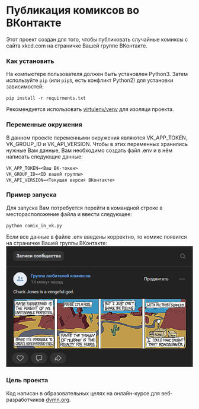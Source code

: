 # Публикация комиксов во ВКонтакте

Этот проект создан для того, чтобы публиковать случайные комиксы с сайта xkcd.com на страничке Вашей группе ВКонтакте.

### Как установить

На компьютере пользователя должен быть установлен Python3.
Затем используйте `pip` (или `pip3`, есть конфликт Python2) для установки зависимостей:
```
pip install -r requirments.txt
``` 
Рекомендуется использовать [virtulenv/venv](https://docs.pythpn.org/3/library/venv.html) для изоляци проекта.

### Переменные окружения

В данном проекте переменными окружения являются VK_APP_TOKEN, VK_GROUP_ID и VK_API_VERSION. Чтобы в этих переменных хранились нужные Вам данные, Вам необходимо создать файл .env и в нём написать следующие данные:
```
VK_APP_TOKEN=<Ваш ВК-токен>
VK_GROUP_ID=<ID вашей группы>
VK_API_VERSION=<Текущая версия ВКонтакте>
``` 

### Пример запуска
Для запуска Вам потребуется перейти в командной строке в месторасположение файла и ввести следующее:
```
python comix_in_vk.py
```
Если все данные в файле .env введены корректно, то комикс появится на страничке Вашей группы ВКонтакте:
![alt text](https://github.com/nosovegor178/Comix-in-VK/blob/main/images/image.png?raw=true)

### Цель проекта

Код написан в образовательных целях на онлайн-курсе для веб-разработчиков [dvmn.org](https://dvmn.org).